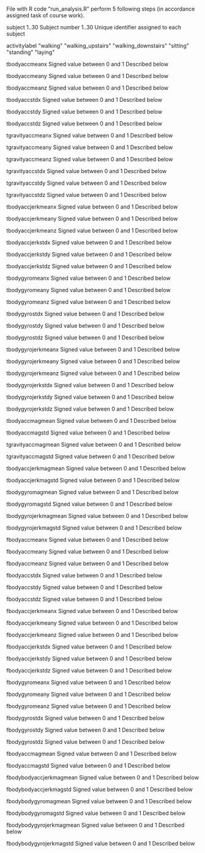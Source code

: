 File with R code "run_analysis.R" perform 5 following steps (in accordance assigned task of course work).

subject                    1..30
    Subject number
                           1..30 Unique identifier assigned to each subject

activitylabel              "walking"
                           "walking_upstairs"
                           "walking_downstairs"
                           "sitting"
                           "standing"
                           "laying"

tbodyaccmeanx              Signed value between 0 and 1
    Described below

tbodyaccmeany              Signed value between 0 and 1
    Described below

tbodyaccmeanz              Signed value between 0 and 1
    Described below

tbodyaccstdx               Signed value between 0 and 1
    Described below

tbodyaccstdy               Signed value between 0 and 1
    Described below

tbodyaccstdz               Signed value between 0 and 1
    Described below

tgravityaccmeanx           Signed value between 0 and 1
    Described below

tgravityaccmeany           Signed value between 0 and 1
    Described below

tgravityaccmeanz           Signed value between 0 and 1
    Described below

tgravityaccstdx            Signed value between 0 and 1
    Described below

tgravityaccstdy            Signed value between 0 and 1
    Described below

tgravityaccstdz            Signed value between 0 and 1
    Described below

tbodyaccjerkmeanx          Signed value between 0 and 1
    Described below

tbodyaccjerkmeany          Signed value between 0 and 1
    Described below

tbodyaccjerkmeanz          Signed value between 0 and 1
    Described below

tbodyaccjerkstdx           Signed value between 0 and 1
    Described below

tbodyaccjerkstdy           Signed value between 0 and 1
    Described below

tbodyaccjerkstdz           Signed value between 0 and 1
    Described below

tbodygyromeanx             Signed value between 0 and 1
    Described below

tbodygyromeany             Signed value between 0 and 1
    Described below

tbodygyromeanz             Signed value between 0 and 1
    Described below

tbodygyrostdx              Signed value between 0 and 1
    Described below

tbodygyrostdy              Signed value between 0 and 1
    Described below

tbodygyrostdz              Signed value between 0 and 1
    Described below

tbodygyrojerkmeanx         Signed value between 0 and 1
    Described below

tbodygyrojerkmeany         Signed value between 0 and 1
    Described below

tbodygyrojerkmeanz         Signed value between 0 and 1
    Described below

tbodygyrojerkstdx          Signed value between 0 and 1
    Described below

tbodygyrojerkstdy          Signed value between 0 and 1
    Described below

tbodygyrojerkstdz          Signed value between 0 and 1
    Described below

tbodyaccmagmean            Signed value between 0 and 1
    Described below

tbodyaccmagstd             Signed value between 0 and 1
    Described below

tgravityaccmagmean         Signed value between 0 and 1
    Described below

tgravityaccmagstd          Signed value between 0 and 1
    Described below

tbodyaccjerkmagmean        Signed value between 0 and 1
    Described below

tbodyaccjerkmagstd         Signed value between 0 and 1
    Described below

tbodygyromagmean           Signed value between 0 and 1
    Described below

tbodygyromagstd            Signed value between 0 and 1
    Described below

tbodygyrojerkmagmean       Signed value between 0 and 1
    Described below

tbodygyrojerkmagstd        Signed value between 0 and 1
    Described below

fbodyaccmeanx              Signed value between 0 and 1
    Described below

fbodyaccmeany              Signed value between 0 and 1
    Described below

fbodyaccmeanz              Signed value between 0 and 1
    Described below

fbodyaccstdx               Signed value between 0 and 1
    Described below

fbodyaccstdy               Signed value between 0 and 1
    Described below

fbodyaccstdz               Signed value between 0 and 1
    Described below

fbodyaccjerkmeanx          Signed value between 0 and 1
    Described below

fbodyaccjerkmeany          Signed value between 0 and 1
    Described below

fbodyaccjerkmeanz          Signed value between 0 and 1
    Described below

fbodyaccjerkstdx           Signed value between 0 and 1
    Described below

fbodyaccjerkstdy           Signed value between 0 and 1
    Described below

fbodyaccjerkstdz           Signed value between 0 and 1
    Described below

fbodygyromeanx             Signed value between 0 and 1
    Described below

fbodygyromeany             Signed value between 0 and 1
    Described below

fbodygyromeanz             Signed value between 0 and 1
    Described below

fbodygyrostdx              Signed value between 0 and 1
    Described below

fbodygyrostdy              Signed value between 0 and 1
    Described below

fbodygyrostdz              Signed value between 0 and 1
    Described below

fbodyaccmagmean            Signed value between 0 and 1
    Described below

fbodyaccmagstd             Signed value between 0 and 1
    Described below

fbodybodyaccjerkmagmean    Signed value between 0 and 1
    Described below

fbodybodyaccjerkmagstd     Signed value between 0 and 1
    Described below

fbodybodygyromagmean       Signed value between 0 and 1
    Described below

fbodybodygyromagstd        Signed value between 0 and 1
    Described below

fbodybodygyrojerkmagmean   Signed value between 0 and 1
    Described below

fbodybodygyrojerkmagstd    Signed value between 0 and 1
    Described below
